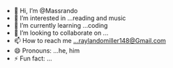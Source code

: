 - 👋 Hi, I’m @Massrando
- 👀 I’m interested in ...reading and music
- 🌱 I’m currently learning ...coding
- 💞️ I’m looking to collaborate on ...
- 📫 How to reach me ...raylandomiller148@Gmail.com
- 😄 Pronouns: ...he, him
- ⚡ Fun fact: ...

<!---
Massrando/Massrando is a ✨ special ✨ repository because its `README.md` (this file) appears on your GitHub profile.
You can click the Preview link to take a look at your changes.
--->
